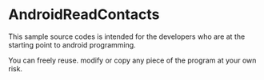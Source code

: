 AndroidReadContacts
===================

This sample source codes is intended for the developers who are at the starting point to android programming.

You can freely reuse. modify or copy any piece of the program at your own risk.
